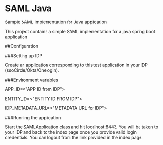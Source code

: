 # SAML Java
Sample SAML implementation for Java application

This project contains a simple SAML implementation for a java spring boot application

##Configuration

###Setting up IDP

Create an application corresponding to this test application in your IDP (ssoCircle/Okta/Onelogin).

###Environment variables

APP_ID=<"APP ID from IDP">

ENTITY_ID=<"ENTITY ID FROM IDP">

IDP_METADATA_URL=<"METADATA URL for IDP">

###Running the application

Start the SAMLApplication class and hit localhost:8443. You will be taken to your IDP and back to the index page once you provide valid login credentials.
You can logout from the link provided in the index page.
